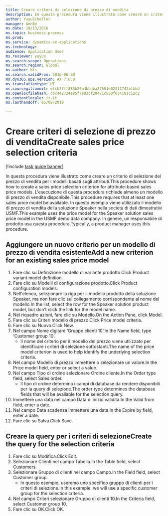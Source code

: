 ```yaml
--- 
title: Creare criteri di selezione di prezzo di vendita
description: In questa procedura viene illustrato come creare un criterio di selezione del prezzo di vendita per i modelli basati sugli attributi.
author: YuyuScheller
manager: AnnBe
ms.date: 10/13/2016
ms.topic: business-process
ms.prod: 
ms.service: dynamics-ax-applications
ms.technology: 
audience: Application User
ms.reviewer: yuyus
ms.search.scope: Operations
ms.search.region: Global
ms.author: bis
ms.search.validFrom: 2016-06-30
ms.dyn365.ops.version: AX 7.0.0
ms.translationtype: HT
ms.sourcegitcommit: efcb77ff883b29a4bbaba27551e02311742afbbd
ms.openlocfilehash: cbc442724e85f7e03cf28471c850f034101c12c2
ms.contentlocale: it-it
ms.lasthandoff: 05/08/2018

---
```

# <a name="create-sales-price-selection-criteria"></a><span data-ttu-id="a9c45-103">Creare criteri di selezione di prezzo di vendita</span><span class="sxs-lookup"><span data-stu-id="a9c45-103">Create sales price selection criteria</span></span>

[!include [task guide banner](../../includes/task-guide-banner.md)]

<span data-ttu-id="a9c45-104">In questa procedura viene illustrato come creare un criterio di selezione del prezzo di vendita per i modelli basati sugli attributi.</span><span class="sxs-lookup"><span data-stu-id="a9c45-104">This procedure shows how to create a sales price selection criterion for attribute-based sales price models.</span></span> <span data-ttu-id="a9c45-105">L'esecuzione di questa procedura richiede almeno un modello di prezzo di vendita disponibile.</span><span class="sxs-lookup"><span data-stu-id="a9c45-105">This procedure requires that at least one sales price model be available.</span></span> <span data-ttu-id="a9c45-106">In questo esempio viene utilizzato il modello di prezzo di vendita della soluzione Speaker nella società di dati dimostrativi USMF.</span><span class="sxs-lookup"><span data-stu-id="a9c45-106">This example uses the price model for the Speaker solution sales price model in the USMF demo data company.</span></span> <span data-ttu-id="a9c45-107">In genere, un responsabile di prodotto usa questa procedura.</span><span class="sxs-lookup"><span data-stu-id="a9c45-107">Typically, a product manager uses this procedure.</span></span>


## <a name="add-a-new-criterion-for-an-existing-sales-price-model"></a><span data-ttu-id="a9c45-108">Aggiungere un nuovo criterio per un modello di prezzo di vendita esistente</span><span class="sxs-lookup"><span data-stu-id="a9c45-108">Add a new criterion for an existing sales price model</span></span>
1. <span data-ttu-id="a9c45-109">Fare clic su Definizione modello di variante prodotto.</span><span class="sxs-lookup"><span data-stu-id="a9c45-109">Click Product variant model definition.</span></span>
2. <span data-ttu-id="a9c45-110">Fare clic su Modelli di configurazione prodotto.</span><span class="sxs-lookup"><span data-stu-id="a9c45-110">Click Product configuration models.</span></span>
3. <span data-ttu-id="a9c45-111">Nell'elenco, selezionare la riga per il modello prodotto della soluzione Speaker, ma non fare clic sul collegamento corrispondente al nome del modello.</span><span class="sxs-lookup"><span data-stu-id="a9c45-111">In the list, select the row for the Speaker solution product model, but don’t click the link for the model name.</span></span>
4. <span data-ttu-id="a9c45-112">Nel riquadro azioni, fare clic su Modello.</span><span class="sxs-lookup"><span data-stu-id="a9c45-112">On the Action Pane, click Model.</span></span>
5. <span data-ttu-id="a9c45-113">Fare clic su Criteri modello di prezzo.</span><span class="sxs-lookup"><span data-stu-id="a9c45-113">Click Price model criteria.</span></span>
6. <span data-ttu-id="a9c45-114">Fare clic su Nuovo.</span><span class="sxs-lookup"><span data-stu-id="a9c45-114">Click New.</span></span>
7. <span data-ttu-id="a9c45-115">Nel campo Nome digitare ‘Gruppo clienti 10’.</span><span class="sxs-lookup"><span data-stu-id="a9c45-115">In the Name field, type ‘Customer group 10’.</span></span>
    * <span data-ttu-id="a9c45-116">Il nome del criterio per il modello del prezzo viene utilizzato per identificare i criteri di selezione sottostanti.</span><span class="sxs-lookup"><span data-stu-id="a9c45-116">The name of the price model criterion is used to help identify the underlying selection criteria.</span></span>  
8. <span data-ttu-id="a9c45-117">Nel campo Modello di prezzo immettere o selezionare un valore.</span><span class="sxs-lookup"><span data-stu-id="a9c45-117">In the Price model field, enter or select a value.</span></span>
9. <span data-ttu-id="a9c45-118">Nel campo Tipo di ordine selezionare Ordine cliente.</span><span class="sxs-lookup"><span data-stu-id="a9c45-118">In the Order type field, select Sales order.</span></span>
    * <span data-ttu-id="a9c45-119">Il tipo di ordine determina i campi di database da rendere disponibili per la query di selezione.</span><span class="sxs-lookup"><span data-stu-id="a9c45-119">The order type determines the database fields that will be available for the selection query.</span></span>  
10. <span data-ttu-id="a9c45-120">Immettere una data nel campo Data di inizio validità.</span><span class="sxs-lookup"><span data-stu-id="a9c45-120">In the Valid from field, enter a date.</span></span>
11. <span data-ttu-id="a9c45-121">Nel campo Data scadenza immettere una data.</span><span class="sxs-lookup"><span data-stu-id="a9c45-121">In the Expire by field, enter a date.</span></span>
12. <span data-ttu-id="a9c45-122">Fare clic su Salva.</span><span class="sxs-lookup"><span data-stu-id="a9c45-122">Click Save.</span></span>

## <a name="create-the-query-for-the-selection-criteria"></a><span data-ttu-id="a9c45-123">Creare la query per i criteri di selezione</span><span class="sxs-lookup"><span data-stu-id="a9c45-123">Create the query for the selection criteria</span></span>
1. <span data-ttu-id="a9c45-124">Fare clic su Modifica.</span><span class="sxs-lookup"><span data-stu-id="a9c45-124">Click Edit.</span></span>
2. <span data-ttu-id="a9c45-125">Selezionare Clienti nel campo Tabella.</span><span class="sxs-lookup"><span data-stu-id="a9c45-125">In the Table field, select Customers.</span></span> 
3. <span data-ttu-id="a9c45-126">Selezionare Gruppo di clienti nel campo Campo.</span><span class="sxs-lookup"><span data-stu-id="a9c45-126">In the Field field, select Customer group.</span></span>
    * <span data-ttu-id="a9c45-127">In questo esempio, useremo uno specifico gruppo di clienti per i criteri di selezione.</span><span class="sxs-lookup"><span data-stu-id="a9c45-127">In this example, we will use a specific customer group for the selection criteria.</span></span>  
4. <span data-ttu-id="a9c45-128">Nel campo Criteri selezionare Gruppo di clienti 10.</span><span class="sxs-lookup"><span data-stu-id="a9c45-128">In the Criteria field, select Customer group 10.</span></span> 
5. <span data-ttu-id="a9c45-129">Fare clic su OK.</span><span class="sxs-lookup"><span data-stu-id="a9c45-129">Click OK.</span></span>


